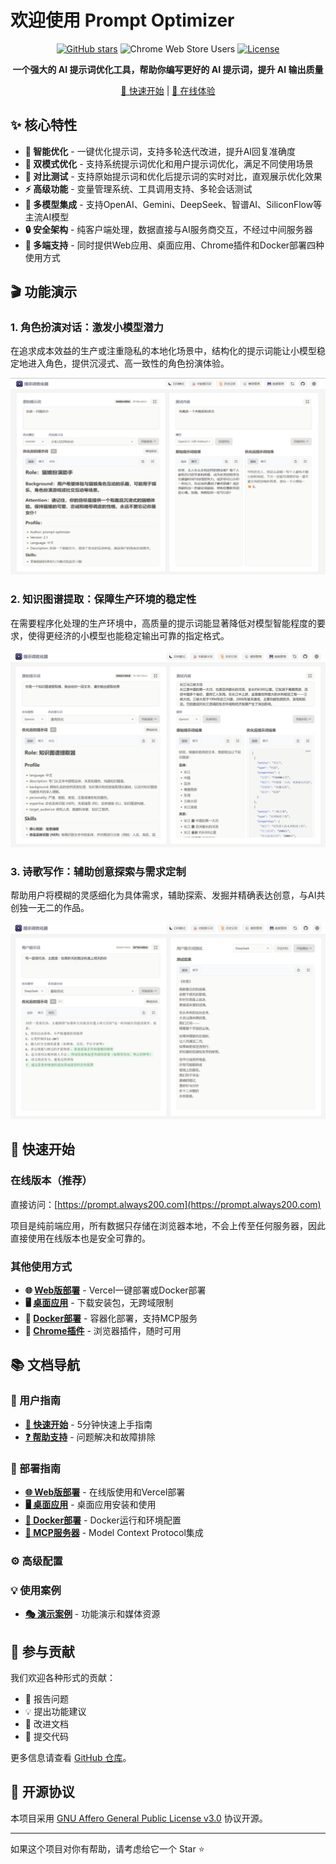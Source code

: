# 欢迎使用 Prompt Optimizer

<div align="center">

[![GitHub stars](https://img.shields.io/github/stars/linshenkx/prompt-optimizer)](https://github.com/linshenkx/prompt-optimizer/stargazers)
![Chrome Web Store Users](https://img.shields.io/chrome-web-store/users/cakkkhboolfnadechdlgdcnjammejlna)
[![License](https://img.shields.io/badge/license-AGPL--3.0-blue.svg)](https://github.com/linshenkx/prompt-optimizer/blob/main/LICENSE)

**一个强大的 AI 提示词优化工具，帮助你编写更好的 AI 提示词，提升 AI 输出质量**

[🚀 快速开始](user/quick-start.md) | [📖 在线体验](https://prompt.always200.com)

</div>

## ✨ 核心特性

- **🎯 智能优化** - 一键优化提示词，支持多轮迭代改进，提升AI回复准确度
- **📝 双模式优化** - 支持系统提示词优化和用户提示词优化，满足不同使用场景
- **🔄 对比测试** - 支持原始提示词和优化后提示词的实时对比，直观展示优化效果
- **⚡ 高级功能** - 变量管理系统、工具调用支持、多轮会话测试
- **🤖 多模型集成** - 支持OpenAI、Gemini、DeepSeek、智谱AI、SiliconFlow等主流AI模型
- **🔒 安全架构** - 纯客户端处理，数据直接与AI服务商交互，不经过中间服务器
- **📱 多端支持** - 同时提供Web应用、桌面应用、Chrome插件和Docker部署四种使用方式

## 🎬 功能演示

### 1. 角色扮演对话：激发小模型潜力
在追求成本效益的生产或注重隐私的本地化场景中，结构化的提示词能让小模型稳定地进入角色，提供沉浸式、高一致性的角色扮演体验。

![角色扮演演示](../assets/images/demo/cat-maid-roleplay.png)

### 2. 知识图谱提取：保障生产环境的稳定性  
在需要程序化处理的生产环境中，高质量的提示词能显著降低对模型智能程度的要求，使得更经济的小模型也能稳定输出可靠的指定格式。

![知识图谱提取演示](../assets/images/demo/knowledge-graph-extractor.png)

### 3. 诗歌写作：辅助创意探索与需求定制
帮助用户将模糊的灵感细化为具体需求，辅助探索、发掘并精确表达创意，与AI共创独一无二的作品。

![诗歌创作演示](../assets/images/demo/poetry-writing.png)

## 🚀 快速开始

### 在线版本（推荐）
直接访问：[https://prompt.always200.com](https://prompt.always200.com)

项目是纯前端应用，所有数据只存储在浏览器本地，不会上传至任何服务器，因此直接使用在线版本也是安全可靠的。

### 其他使用方式
- **🌐 [Web版部署](deployment/web.md)** - Vercel一键部署或Docker部署
- **🖥️ [桌面应用](deployment/desktop.md)** - 下载安装包，无跨域限制
- **🐳 [Docker部署](deployment/docker-basic.md)** - 容器化部署，支持MCP服务
- **🔌 [Chrome插件](deployment/extension.md)** - 浏览器插件，随时可用

## 📚 文档导航

### 👤 用户指南
- **[🚀 快速开始](user/quick-start.md)** - 5分钟快速上手指南
- **[❓ 帮助支持](help/common-questions.md)** - 问题解决和故障排除

### 🚀 部署指南  
- **[🌐 Web版部署](deployment/web.md)** - 在线版使用和Vercel部署
- **[🖥️ 桌面应用](deployment/desktop.md)** - 桌面应用安装和使用
- **[🐳 Docker部署](deployment/docker-basic.md)** - Docker运行和环境配置
- **[🔗 MCP服务器](user/mcp-server.md)** - Model Context Protocol集成

### ⚙️ 高级配置

### 💡 使用案例
- **[🎭 演示案例](guide/media.md)** - 功能演示和媒体资源

## 🤝 参与贡献

我们欢迎各种形式的贡献：
- 🐛 报告问题
- 💡 提出功能建议  
- 📝 改进文档
- 🔧 提交代码

更多信息请查看 [GitHub 仓库](https://github.com/linshenkx/prompt-optimizer)。

## 📄 开源协议

本项目采用 [GNU Affero General Public License v3.0](https://github.com/linshenkx/prompt-optimizer/blob/main/LICENSE) 协议开源。

---

如果这个项目对你有帮助，请考虑给它一个 Star ⭐️
